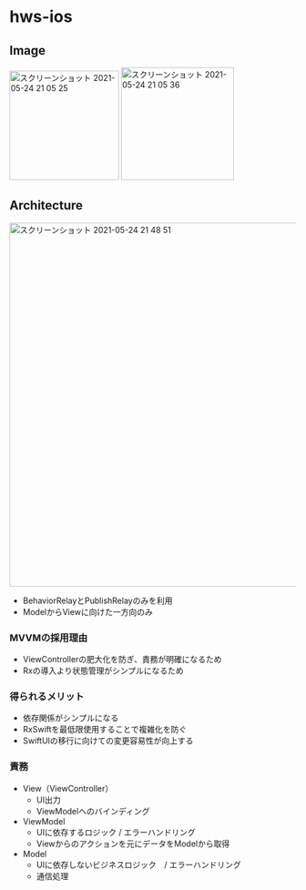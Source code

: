 # hws-ios

## Image
<img width="192" alt="スクリーンショット 2021-05-24 21 05 25" src="https://user-images.githubusercontent.com/29572313/119345980-8d05fa80-bcd4-11eb-99ee-f7585ba9e97b.png">  <img width="198" alt="スクリーンショット 2021-05-24 21 05 36" src="https://user-images.githubusercontent.com/29572313/119345972-8b3c3700-bcd4-11eb-8eaa-ac0fcc0de9ad.png">

## Architecture
<img width="639" alt="スクリーンショット 2021-05-24 21 48 51" src="https://user-images.githubusercontent.com/29572313/119350075-d9a00480-bcd9-11eb-826c-d7285615025e.png">

- BehaviorRelayとPublishRelayのみを利用
- ModelからViewに向けた一方向のみ

### MVVMの採用理由
- ViewControllerの肥大化を防ぎ、責務が明確になるため
- Rxの導入より状態管理がシンプルになるため

### 得られるメリット
- 依存関係がシンプルになる
- RxSwiftを最低限使用することで複雑化を防ぐ
- SwiftUIの移行に向けての変更容易性が向上する

### 責務
- View（ViewController）
  - UI出力
  - ViewModelへのバインディング
- ViewModel
  - UIに依存するロジック / エラーハンドリング
  - Viewからのアクションを元にデータをModelから取得
- Model
  - UIに依存しないビジネスロジック　/ エラーハンドリング
  - 通信処理
